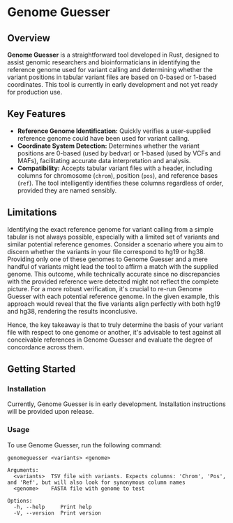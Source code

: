 # Genome Guesser

## Overview

**Genome Guesser** is a straightforward tool developed in Rust, designed to assist genomic researchers and bioinformaticians in identifying the reference genome used for variant calling and determining whether the variant positions in tabular variant files are based on 0-based or 1-based coordinates. This tool is currently in early development and not yet ready for production use.

## Key Features

- **Reference Genome Identification:** Quickly verifies a user-supplied reference genome could have been used for variant calling.
- **Coordinate System Detection:** Determines whether the variant positions are 0-based (used by bedvar) or 1-based (used by VCFs and MAFs), facilitating accurate data interpretation and analysis.
- **Compatibility:** Accepts tabular variant files with a header, including columns for chromosome (`chrom`), position (`pos`), and reference bases (`ref`). The tool intelligently identifies these columns regardless of order, provided they are named sensibly.

## Limitations

Identifying the exact reference genome for variant calling from a simple tabular is not always possible, especially with a limited set of variants and similar potential reference genomes. 
Consider a scenario where you aim to discern whether the variants in your file correspond to hg19 or hg38. Providing only one of these genomes to Genome Guesser and a mere handful of variants might lead the tool to affirm a match with the supplied genome. This outcome, while technically accurate since no discrepancies with the provided reference were detected might not reflect the complete picture. For a more robust verification, it's crucial to re-run Genome Guesser with each potential reference genome. In the given example, this approach would reveal that the five variants align perfectly with both hg19 and hg38, rendering the results inconclusive. 

Hence, the key takeaway is that to truly determine the basis of your variant file with respect to one genome or another, it's advisable to test against all conceivable references in Genome Guesser and evaluate the degree of concordance across them.


## Getting Started

### Installation

Currently, Genome Guesser is in early development. Installation instructions will be provided upon release.

### Usage

To use Genome Guesser, run the following command:

```shell
genomeguesser <variants> <genome>

Arguments:
  <variants>  TSV file with variants. Expects columns: 'Chrom', 'Pos', and 'Ref', but will also look for synonymous column names
  <genome>    FASTA file with genome to test

Options:
  -h, --help     Print help
  -V, --version  Print version
```